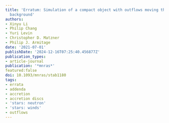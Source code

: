 ```yaml
---
title: 'Erratum: Simulation of a compact object with outflows moving through a gaseous
  background'
authors:
- Xinyu Li
- Philip Chang
- Yuri Levin
- Christopher D. Matzner
- Philip J. Armitage
date: '2021-07-01'
publishDate: '2024-12-16T07:25:40.456877Z'
publication_types:
- article-journal
publication: '*mnras*'
featured:false
doi: 10.1093/mnras/stab1180
tags:
- errata
- addenda
- accretion
- accretion discs
- 'stars: neutron'
- 'stars: winds'
- outflows
---
```

